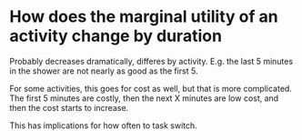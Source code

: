 # How does the marginal utility of an activity change by duration
Probably decreases dramatically, differes by activity. E.g. the last 5 minutes in the shower are not nearly as good as the first 5.

For some activities, this goes for cost as well, but that is more complicated. The first 5 minutes are costly, then the next X minutes are low cost, and then the cost starts to increase.

This has implications for how often to task switch.

<!-- #p1 -->

<!-- {BearID:A4EFEAF0-0006-4E8E-A7A1-F62023573914-4682-000007B926C529AE} -->
